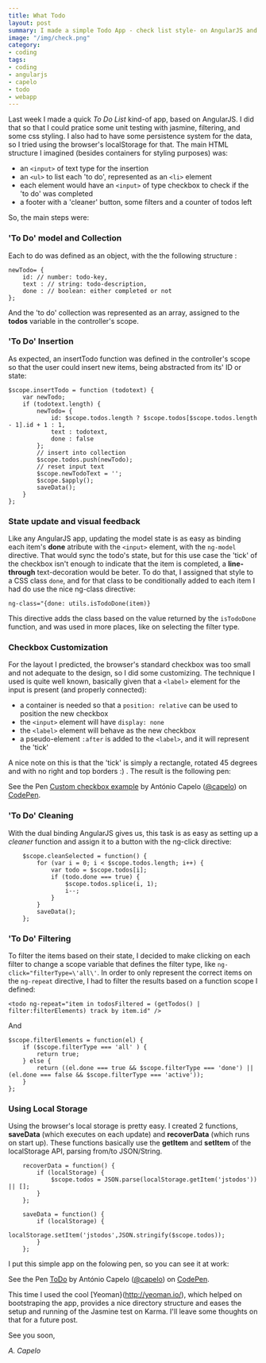 ```yaml
---
title: What Todo
layout: post
summary: I made a simple Todo App - check list style- on AngularJS and here's some thoughts about it
image: "/img/check.png"
category: 
- coding
tags:
- coding
- angularjs
- capelo
- todo
- webapp
---
```


Last week I made a quick *To Do List* kind-of app, based on AngularJS. I did that so that I could pratice some unit testing with jasmine, filtering, and some css styling. I also had to have some persistence system for the data, so I tried using the browser's localStorage for that.
The main HTML structure I imagined (besides containers for styling purposes) was:

* an `<input>` of text type for the insertion
* an `<ul>` to list each 'to do', represented as an `<li>` element
* each element would have an `<input>` of type checkbox to check if the 'to do' was completed
* a footer with a 'cleaner' button, some filters and a counter of todos left

So, the main steps were:

### 'To Do' model and Collection

Each to do was defined as an object, with the the following structure :

	newTodo= {
		id: // number: todo-key,
        text : // string: todo-description,
        done : // boolean: either completed or not
    };

And the 'to do' collection was represented as an array, assigned to the **todos** variable in the controller's scope.

### 'To Do' Insertion

As expected, an insertTodo function was defined in the controller's scope so that the user could insert new items, being abstracted from its' ID or state:

	    
    $scope.insertTodo = function (todotext) {
        var newTodo;
        if (todotext.length) {
			newTodo= {
				id: $scope.todos.length ? $scope.todos[$scope.todos.length - 1].id + 1 : 1,
                text : todotext,
                done : false
            };
            // insert into collection
            $scope.todos.push(newTodo);
            // reset input text
            $scope.newTodoText = '';
            $scope.$apply();
            saveData();
        }
    };

### State update and visual feedback

Like any AngularJS app, updating the model state is as easy as binding each item's **done** atribute with the `<input>` element, with the `ng-model` directive. That would sync the todo's state, but for this use case the 'tick' of the checkbox isn't enough to indicate that the item is completed, a **line-through** text-decoration would be beter. To do that, I assigned that style to a CSS class `done`, and for that class to be conditionally added to each item I had do use the nice ng-class directive:

 	ng-class="{done: utils.isTodoDone(item)}

This directive adds the class based on the value returned by the `isTodoDone` function, and was used in more places, like on selecting the filter type.

### Checkbox Customization

For the layout I predicted, the browser's standard checkbox was too small and not adequate to the design, so I did some customizing. The technique I used is quite well known, basically given that a `<label>` element for the input is present (and properly connected): 

* a container is needed so that a `position: relative` can be used to position the new checkbox
* the `<input>` element will have `display: none` 
* the `<label>` element will behave as the new checkbox
* a pseudo-element `:after` is added to the `<label>`, and it will represent the 'tick'

A nice note on this is that the 'tick' is simply a rectangle, rotated 45 degrees and with no right and top borders :) . The result is the following pen:

<p data-height="351" data-theme-id="661" data-slug-hash="aGHzI" data-default-tab="result" class='codepen'>See the Pen <a href='http://codepen.io/capelo/pen/aGHzI'>Custom checkbox example</a> by António Capelo (<a href='http://codepen.io/capelo'>@capelo</a>) on <a href='http://codepen.io'>CodePen</a>.</p>
<script async src="//codepen.io/assets/embed/ei.js"></script>

### 'To Do' Cleaning

With the dual binding AngularJS gives us, this task is as easy as setting up a *cleaner* function and assign it to a button with the ng-click directive:

	    $scope.cleanSelected = function() {
	        for (var i = 0; i < $scope.todos.length; i++) {
	            var todo = $scope.todos[i];
	            if (todo.done === true) {
	                $scope.todos.splice(i, 1);
	                i--;
	            }
	        }
	        saveData();
	    };


### 'To Do' Filtering

To filter the items based on their state, I decided to make clicking on each filter to change a scope variable that defines the filter type, like `ng-click="filterType=\'all\'`. In order to only represent the correct items on the `ng-repeat` directive, I had to filter the results based on a function scope I defined:

	<todo ng-repeat="item in todosFiltered = (getTodos() | filter:filterElements) track by item.id" />

And

    $scope.filterElements = function(el) {
        if ($scope.filterType === 'all' ) {
            return true;
        } else {
            return ((el.done === true && $scope.filterType === 'done') || (el.done === false && $scope.filterType === 'active'));
        }
    };

### Using Local Storage

Using the browser's local storage is pretty easy. I created 2 functions, **saveData** (which executes on each update) and **recoverData** (which runs on start up). These functions basically use the **getItem** and **setItem** of the localStorage API, parsing from/to JSON/String.

		recoverData = function() {
			if (localStorage) {
				$scope.todos = JSON.parse(localStorage.getItem('jstodos')) || [];
			}
		};

		saveData = function() {
			if (localStorage) {
				localStorage.setItem('jstodos',JSON.stringify($scope.todos));
			}
		};

I put this simple app on the folowing pen, so you can see it at work:

<p data-height="708" data-theme-id="661" data-slug-hash="tmirz" data-default-tab="result" class='codepen'>See the Pen <a href='http://codepen.io/capelo/pen/tmirz'>ToDo</a> by António Capelo (<a href='http://codepen.io/capelo'>@capelo</a>) on <a href='http://codepen.io'>CodePen</a>.</p>
<script async src="//codepen.io/assets/embed/ei.js"></script>

This time I used the cool [Yeoman}(http://yeoman.io/), which helped on bootstraping the app, provides a nice directory structure and eases the setup and running of the Jasmine test on Karma. I'll leave some thoughts on that for a future post.


See you soon,

*A. Capelo*